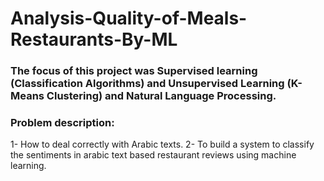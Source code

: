 # Analysis-Quality-of-Meals-Restaurants-By-ML
### The focus of this project was Supervised learning (Classification Algorithms) and Unsupervised Learning (K-Means Clustering) and Natural Language Processing.

### Problem description:
1- How to deal correctly with Arabic texts.
2- To build a system to classify the sentiments in arabic text based restaurant reviews  using machine learning.

